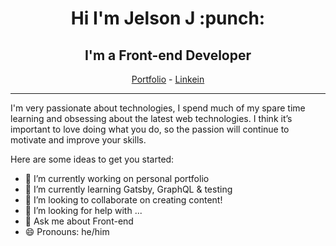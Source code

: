 <h1 align="center">Hi I'm Jelson J :punch:</h1>
<h2 align="center">I'm a Front-end Developer</h2>

<p align="center">
  <a href="https://jelsonjay.com">Portfolio</a> -
  <a href="https://www.linkedin.com/in/jelsonj/">Linkein</a>
</p>

-----------------------------

I'm very passionate about technologies, I spend much of my spare time learning and obsessing about the latest web technologies. I think it’s important to love doing what you do, so the passion will continue to motivate and improve your skills.


Here are some ideas to get you started:

- 🔭 I’m currently working on personal portfolio
- 🌱 I’m currently learning Gatsby, GraphQL & testing
- 👯 I’m looking to collaborate on creating content!
- 🤔 I’m looking for help with ...
- 💬 Ask me about Front-end
- 😄 Pronouns: he/him



